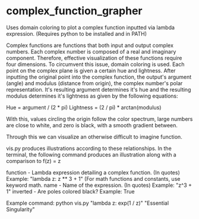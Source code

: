 # complex_function_grapher
Uses domain coloring to plot a complex function inputted via lambda expression. (Requires python to be installed and in PATH)

Complex functions are functions that both input and output complex numbers. Each complex number is composed of a real and imaginary component. Therefore, effective visualization of these functions require four dimensions.
To circumvent this issue, domain coloring is used. Each point on the complex plane is given a certain hue and lightness. After inputting the original point into the complex function, the output's argument (angle) and modulus (distance from origin), the complex number's polar representation.
It's resulting argument determines it's hue and the resulting modulus determines it's lightness as given by the following equations:

Hue = argument / (2 * pi)
Lightness = (2 / pi) * arctan(modulus)

With this, values circling the origin follow the color spectrum, large numbers are close to white, and zero is black, with a smooth gradient between.

Through this we can visualize an otherwise difficult to imagine function.

vis.py produces illustrations according to these relationships. In the terminal, the following command produces an illustration along with a comparison to f(z) = z

function - Lambda expression detailing a complex function. (In quotes)
   Example: "lambda z: z ** 3 + 1" (For math functions and constants, use keyword math.
name - Name of the expression. (In quotes)
   Example: "z^3 + 1"
inverted - Are poles colored black?
   Example: True
   
Example command: python vis.py "lambda z: exp(1 / z)" "Essential Singularity"

